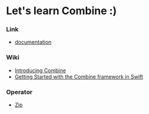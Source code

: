 # Let's learn Combine :)

### Link
- <a href="https://developer.apple.com/documentation/Combine">documentation</a>

### Wiki
- <a href="https://github.com/kyeoeol/combine-learning/wiki/Introducing-Combine">Introducing Combine</a>
- <a href="">Getting Started with the Combine framework in Swift</a>

### Operator
- <a href="https://github.com/kyeoeol/combine-learning/wiki/%5BOperator%5D-Zip">Zip</a>
